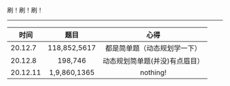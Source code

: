 刷！刷！刷！
***
|时间    |题目        |          心得|
| ---------- | :-----------:  | :-----------: |
|20.12.7 |118,852,5617 | 都是简单题（动态规划学一下）  |
|20.12.8 |198,746 | 动态规划简单题(并没)有点眉目）  |
|20.12.11 |1,9,860,1365 | nothing! |



